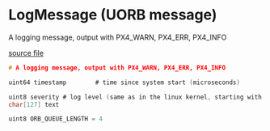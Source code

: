 # LogMessage (UORB message)

A logging message, output with PX4_WARN, PX4_ERR, PX4_INFO

[source file](https://github.com/PX4/PX4-Autopilot/blob/main/msg/LogMessage.msg)

```c
# A logging message, output with PX4_WARN, PX4_ERR, PX4_INFO

uint64 timestamp		# time since system start (microseconds)

uint8 severity # log level (same as in the linux kernel, starting with 0)
char[127] text

uint8 ORB_QUEUE_LENGTH = 4

```
